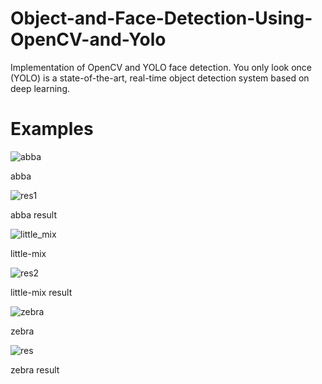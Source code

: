 # Object-and-Face-Detection-Using-OpenCV-and-Yolo
Implementation of OpenCV and YOLO face detection. You only look once (YOLO) is a state-of-the-art, real-time object detection system based on deep learning.

# Examples


![abba](https://user-images.githubusercontent.com/61402731/151574166-784cf5e1-463d-48f8-bb21-e2153726ba92.PNG)

abba

![res1](https://user-images.githubusercontent.com/61402731/151574190-d1b0f5e1-4ae5-42bc-bfa0-e5b7f628783d.PNG)

abba result

![little_mix](https://user-images.githubusercontent.com/61402731/151574216-26083c1d-c19f-472d-a583-32e9e08e6ce8.jpg)

little-mix

![res2](https://user-images.githubusercontent.com/61402731/151574232-6e0276dd-2dfa-4b24-8577-839b65955b26.PNG)

little-mix result

![zebra](https://user-images.githubusercontent.com/61402731/151574259-3e9bf0ae-7d6a-4055-8963-76435ca34943.jpg)

zebra

![res](https://user-images.githubusercontent.com/61402731/151574277-15791ac7-22bf-4636-b09e-49941a1ffaeb.PNG)

zebra result
